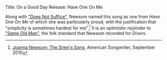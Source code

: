 Title: On a Good Day
Release: Have One On Me

Along with ["Does Not Suffice"]({filename}../three/doesnotsuffice.md), Newsom named this song as one from *Have One On Me* of which she was particularly proud, with the justification that "simplicity is sometimes hardest for me".[^amso] It is an optimistic rejoinder to ["Same Old Man"]({filename}../../Divers/sameoldman.md), the folk standard that Newsom recorded for *Divers*.

[^amso]: [Joanna Newsom: The Siren's Song](http://americansongwriter.com/2010/09/joanna-newsom-the-sirens-song/), American Songwriter, September 2010